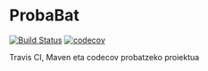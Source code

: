ProbaBat
========

[![Build Status](https://travis-ci.org/jiplaolm/ProbaBat.svg?branch=master)](https://travis-ci.org/jiplaolm/ProbaBat)
[![codecov](https://codecov.io/gh/jiplaolm/ProbaBat/branch/master/graph/badge.svg)](https://codecov.io/gh/jiplaolm/ProbaBat)

Travis CI, Maven eta codecov probatzeko proiektua
